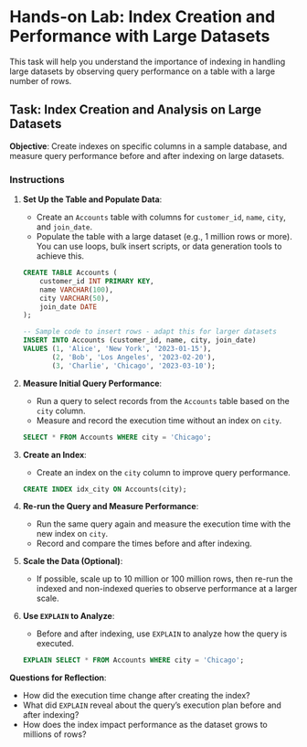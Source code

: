 
# Hands-on Lab: Index Creation and Performance with Large Datasets

This task will help you understand the importance of indexing in handling large datasets by observing query performance on a table with a large number of rows.

## Task: Index Creation and Analysis on Large Datasets

**Objective**: Create indexes on specific columns in a sample database, and measure query performance before and after indexing on large datasets.

### Instructions

1. **Set Up the Table and Populate Data**:
   - Create an `Accounts` table with columns for `customer_id`, `name`, `city`, and `join_date`.
   - Populate the table with a large dataset (e.g., 1 million rows or more). You can use loops, bulk insert scripts, or data generation tools to achieve this.

   ```sql
   CREATE TABLE Accounts (
       customer_id INT PRIMARY KEY,
       name VARCHAR(100),
       city VARCHAR(50),
       join_date DATE
   );
   
   -- Sample code to insert rows - adapt this for larger datasets
   INSERT INTO Accounts (customer_id, name, city, join_date)
   VALUES (1, 'Alice', 'New York', '2023-01-15'), 
          (2, 'Bob', 'Los Angeles', '2023-02-20'),
          (3, 'Charlie', 'Chicago', '2023-03-10');
   ```

2. **Measure Initial Query Performance**:
   - Run a query to select records from the `Accounts` table based on the `city` column.
   - Measure and record the execution time without an index on `city`.

   ```sql
   SELECT * FROM Accounts WHERE city = 'Chicago';
   ```

3. **Create an Index**:
   - Create an index on the `city` column to improve query performance.

   ```sql
   CREATE INDEX idx_city ON Accounts(city);
   ```

4. **Re-run the Query and Measure Performance**:
   - Run the same query again and measure the execution time with the new index on `city`.
   - Record and compare the times before and after indexing.

5. **Scale the Data (Optional)**:
   - If possible, scale up to 10 million or 100 million rows, then re-run the indexed and non-indexed queries to observe performance at a larger scale.

6. **Use `EXPLAIN` to Analyze**:
   - Before and after indexing, use `EXPLAIN` to analyze how the query is executed.
   
   ```sql
   EXPLAIN SELECT * FROM Accounts WHERE city = 'Chicago';
   ```

**Questions for Reflection**:
- How did the execution time change after creating the index?
- What did `EXPLAIN` reveal about the query’s execution plan before and after indexing?
- How does the index impact performance as the dataset grows to millions of rows?

